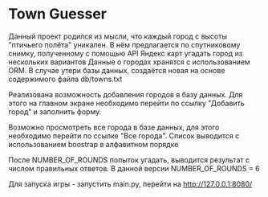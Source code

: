 # Town Guesser
Данный проект родился из мысли, что каждый город с высоты "птичьего полёта" уникален.
В нём предлагается по спутниковому снимку, полученному с помощью API Яндекс карт угадать город из нескольких вариантов
Данные о городах хранятся с использованием ORM. 
В случае утери базы данных, создаётся новая на основе содержимого файла db/towns.txt

Реализована возможность добавления городов в базу данных. 
Для этого на главном экране необходимо перейти по ссылку "Добавить город" и заполнить форму.

Возможно просмотреть все города в базе данных, для этого необходимо перейти по ссылке "Все города".
Список выводится с использованием boostrap в алфавитном порядке

После NUMBER_OF_ROUNDS попыток угадать, выводится результат с числом правильных ответов.
В данной версии NUMBER_OF_ROUNDS = 6

Для запуска игры - запустить main.py, перейти на http://127.0.0.1:8080/
